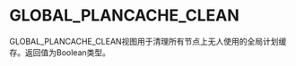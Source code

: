 # GLOBAL\_PLANCACHE\_CLEAN<a name="ZH-CN_TOPIC_0297927202"></a>

GLOBAL\_PLANCACHE\_CLEAN视图用于清理所有节点上无人使用的全局计划缓存。返回值为Boolean类型。

